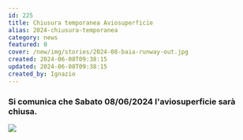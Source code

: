 ```yaml
---
id: 225
title: Chiusura temporanea Aviosuperficie
alias: 2024-chiusura-temporanea
category: news
featured: 0
cover: /new/img/stories/2024-08-baia-runway-out.jpg
created: 2024-06-08T09:38:15
updated: 2024-06-08T09:38:15
created_by: Ignazio
---
```


### Si comunica che Sabato 08/06/2024 l'aviosuperficie sarà chiusa.

<img class="w-full max-w-xl" src="/new/img/stories/2024-08-baia-runway-out.jpg"/>

